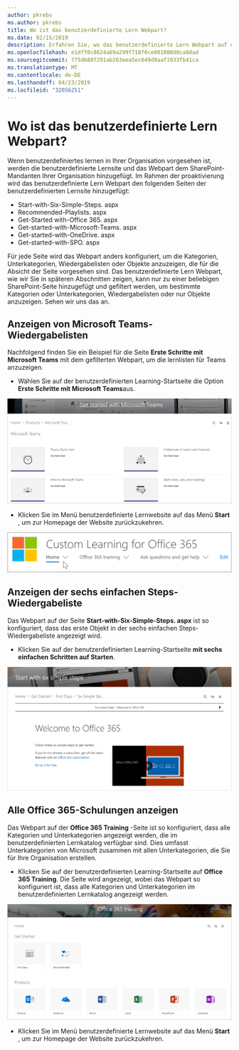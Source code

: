 ```yaml
---
author: pkrebs
ms.author: pkrebs
title: Wo ist das benutzerdefinierte Lern Webpart?
ms.date: 02/15/2019
description: Erfahren Sie, wo das benutzerdefinierte Lern Webpart auf der benutzerdefinierten Lernsite angezeigt wird.
ms.openlocfilehash: e1dff0c8624a69a299f718f0ce001000d0ca8dad
ms.sourcegitcommit: 775d6807291ab263eea5ec649d9aaf1933fb41ca
ms.translationtype: MT
ms.contentlocale: de-DE
ms.lasthandoff: 04/23/2019
ms.locfileid: "32056251"
---
```

# <a name="wheres-the-custom-learning-web-part"></a>Wo ist das benutzerdefinierte Lern Webpart?

Wenn benutzerdefiniertes lernen in Ihrer Organisation vorgesehen ist, werden die benutzerdefinierte Lernsite und das Webpart dem SharePoint-Mandanten Ihrer Organisation hinzugefügt. Im Rahmen der proaktivierung wird das benutzerdefinierte Lern Webpart den folgenden Seiten der benutzerdefinierten Lernsite hinzugefügt:

- Start-with-Six-Simple-Steps. aspx 
- Recommended-Playlists. aspx
- Get-Started with-Office 365. aspx
- Get-started-with-Microsoft-Teams. aspx
- Get-started-with-OneDrive. aspx
- Get-started-with-SPO. aspx

Für jede Seite wird das Webpart anders konfiguriert, um die Kategorien, Unterkategorien, Wiedergabelisten oder Objekte anzuzeigen, die für die Absicht der Seite vorgesehen sind. Das benutzerdefinierte Lern Webpart, wie wir Sie in späteren Abschnitten zeigen, kann nur zu einer beliebigen SharePoint-Seite hinzugefügt und gefiltert werden, um bestimmte Kategorien oder Unterkategorien, Wiedergabelisten oder nur Objekte anzuzeigen. Sehen wir uns das an. 

## <a name="view-microsoft-teams-playlists"></a>Anzeigen von Microsoft Teams-Wiedergabelisten

Nachfolgend finden Sie ein Beispiel für die Seite **Erste Schritte mit Microsoft Teams** mit dem gefilterten Webpart, um die lernlisten für Teams anzuzeigen. 

- Wählen Sie auf der benutzerdefinierten Learning-Startseite die Option **Erste Schritte mit Microsoft Teams**aus.

![CG-whereiswp-Teams. png](media/cg-whereiswp-teams.png)

- Klicken Sie im Menü benutzerdefinierte Lernwebsite auf das Menü **Start** , um zur Homepage der Website zurückzukehren.

![CG-homebtnmenu. png](media/cg-homebtnmenu.png)

## <a name="view-the-six-simple-steps-playlist"></a>Anzeigen der sechs einfachen Steps-Wiedergabeliste

Das Webpart auf der Seite **Start-with-Six-Simple-Steps. aspx** ist so konfiguriert, dass das erste Objekt in der sechs einfachen Steps-Wiedergabeliste angezeigt wird. 

- Klicken Sie auf der benutzerdefinierten Learning-Startseite **mit sechs einfachen Schritten auf Starten**. 

![CG-whereiswp-Six. png](media/cg-whereiswp-six.png)

## <a name="view-all-office-365-training"></a>Alle Office 365-Schulungen anzeigen

Das Webpart auf der **Office 365 Training** -Seite ist so konfiguriert, dass alle Kategorien und Unterkategorien angezeigt werden, die im benutzerdefinierten Lernkatalog verfügbar sind. Dies umfasst Unterkategorien von Microsoft zusammen mit allen Unterkategorien, die Sie für Ihre Organisation erstellen.

- Klicken Sie auf der benutzerdefinierten Learning-Startseite auf **Office 365 Training**. Die Seite wird angezeigt, wobei das Webpart so konfiguriert ist, dass alle Kategorien und Unterkategorien im benutzerdefinierten Lernkatalog angezeigt werden.

![CG-whereiswp-o365. png](media/cg-whereiswp-o365.png)

- Klicken Sie im Menü benutzerdefinierte Lernwebsite auf das Menü **Start** , um zur Homepage der Website zurückzukehren.

